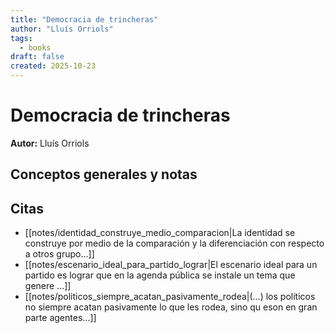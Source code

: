 ```yaml
---
title: "Democracia de trincheras"
author: "Lluís Orriols"
tags:
  - books
draft: false
created: 2025-10-23
---
```


# Democracia de trincheras

**Autor:** Lluís Orriols


## Conceptos generales y notas



## Citas
- [[notes/identidad_construye_medio_comparacion|La identidad se construye por medio de la comparación y la diferenciación con respecto a otros grupo...]]
- [[notes/escenario_ideal_para_partido_lograr|El escenario ideal para un partido es lograr que en la agenda pública se instale un tema que genere ...]]
- [[notes/politicos_siempre_acatan_pasivamente_rodea|(…) los políticos no siempre acatan pasivamente lo que les rodea, sino qu eson en gran parte agentes...]]
